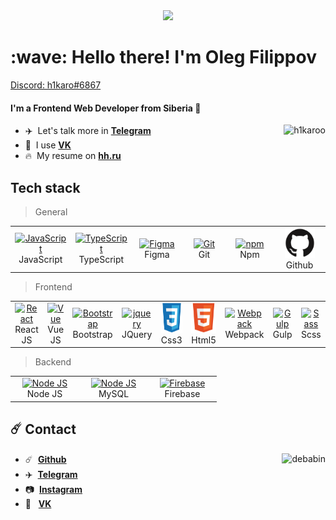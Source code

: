 <div id="header" align="center">
  <img src="https://media.giphy.com/media/k0ijJhqrUP4T2EvmJ1/giphy.gif" width="400"/>
</div>

<h1 align="left">:wave: Hello there! I'm Oleg Filippov</h1>
<div>
<a href="">Discord: h1karo#6867</a>
</div>

<h4 align="left">I'm a Frontend Web Developer from Siberia 🧊</h4>

<a href="#h1karoo-title">
  <img src="https://github-readme-stats.vercel.app/api?username=h1karoo&show_icons=true&theme=react&count_private=true&include_all_commits=true" alt="h1karoo" align="right" />
</a>

- :airplane: &nbsp;Let's talk more in **[Telegram](https://t.me/privetdanet)**
- :speech_balloon: &nbsp;I use  **[VK](https://vk.com/privetdanet)**
- :fire: &nbsp;My resume on **[hh.ru](https://disk.yandex.ru/edit/disk/disk%2F%D0%A4%D0%B8%D0%BB%D0%B8%D0%BF%D0%BF%D0%BE%D0%B2%20%D0%9E%D0%BB%D0%B5%D0%B3%20%D0%98%D0%B2%D0%B0%D0%BD%D0%BE%D0%B2%D0%B8%D1%87%20(2).docx)**

<h2 align="left" id="h1karoo-stack">Tech stack</h2>

>  General
 
<table width='100%'>
  <tr>
    <td align="center" width="96">
      <a href="#h1karoo-stack">
        <img src="https://upload.wikimedia.org/wikipedia/commons/thumb/9/99/Unofficial_JavaScript_logo_2.svg/1024px-Unofficial_JavaScript_logo_2.svg.png" width="48" height="48" alt="JavaScript" />
      </a>
      <br>JavaScript
    </td>
    <td align="center" width="96">
      <a href="#h1karoo-stack">
        <img src="https://upload.wikimedia.org/wikipedia/commons/thumb/4/4c/Typescript_logo_2020.svg/1200px-Typescript_logo_2020.svg.png" width="48" height="48" alt="TypeScript"         />
      </a>
      <br>TypeScript
    </td>
    <td align="center" width="96">
      <a href="#h1karoo-stack" >
        <img src="https://upload.wikimedia.org/wikipedia/commons/3/33/Figma-logo.svg" width="45" height="45" alt="Figma" />
      </a>
      <br>Figma
    </td>
    <td align="center" width="96">
      <a href="#h1karoo-stack" >
        <img src="https://upload.wikimedia.org/wikipedia/commons/thumb/3/3f/Git_icon.svg/1200px-Git_icon.svg.png" width="48" height="48" alt="Git" />
      </a>
      <br>Git
    </td>
    </td>
    <td align="center" width="96"> 
      <a href="#h1karoo-stack" >
        <img src="https://brandeps.com/icon-download/N/Npm-icon-vector-05.svg" width="48" height="48" alt="npm" />
      </a>
      <br>Npm
    </td>
     <td align="center" width="96"> 
      <a href="#h1karoo-stack" >
        <img src="https://github.com/devicons/devicon/blob/master/icons/github/github-original.svg" width="48" height="48" alt="github" />
      </a>
      <br>Github
    </td>
    </td>
  </tr> 
</table>

>  Frontend
 
<table width='100%'>
  <tr>
    <td align="center" width="96">
      <a href="#h1karoo-stack">
        <img src="https://brandlogos.net/wp-content/uploads/2020/09/react-logo.png" width="48" height="48" alt="React" />
      </a>
      <br>React JS
      </td>
      <td align="center" width="96">
      <a href="#h1karoo-stack">
        <img src="https://upload.wikimedia.org/wikipedia/commons/thumb/9/95/Vue.js_Logo_2.svg/640px-Vue.js_Logo_2.svg.png" width="48" height="48" alt="Vue" />
      </a>
      <br>Vue JS
      </td>
   <td align="center" width="96">
      <a href="#h1karoo-stack">
        <img src="https://cdn.worldvectorlogo.com/logos/bootstrap-4.svg" width="48" height="48" alt="Bootstrap" />
      </a>
      <br>Bootstrap
    </td>
       <td align="center" width="96">
      <a href="#h1karoo-stack">
        <img src="https://www.joykal.com/wp-content/uploads/2019/09/jquery.png" width="48" height="48" alt="jquery" />
      </a>
      <br>JQuery
    </td>
     <td align="center" width="96"> 
      <a href="#h1karoo-stack" >
        <img src="https://github.com/devicons/devicon/blob/master/icons/css3/css3-original.svg" width="48" height="48" alt="css3" />
      </a>
      <br>Css3
    </td>
    <td align="center" width="96">
      <a href="#h1karoo-stack">
        <img src="https://github.com/devicons/devicon/blob/master/icons/html5/html5-original.svg" width="48" height="48" alt="Html5" />
      </a>
      <br>Html5
    </td>
    <td align="center" width="96"> 
      <a href="#h1karoo-stack" >
        <img src="https://brandeps.com/icon-download/W/Webpack-icon-vector-02.svg" width="48" height="48" alt="Webpack" />
      </a>
      <br>Webpack
    </td>
        <td align="center" width="96"> 
      <a href="#h1karoo-stack" >
        <img src="https://raw.githubusercontent.com/gulpjs/artwork/master/gulp-2x.png" width="48" height="48" alt="Gulp" />
      </a>
      <br>Gulp
    </td>
    <td align="center" width="96">
      <a href="#h1karoo-stack">
        <img src="https://brandeps.com/icon-download/S/Sass-icon-vector-04.svg" width="48" height="48" alt="Sass" />
      </a>
      <br>Sсss
    </td>
  </tr> 
</table>

>  Backend
 
<table width='100%'>
  <tr>
    <td align="center" width="96"> 
      <a href="#h1karoo-stack" >
        <img src="https://brandeps.com/icon-download/N/Nodejs-icon-vector-02.svg" width="48" height="48" alt="Node JS" />
      </a>
      <br>Node JS
    </td>
        <td align="center" width="96"> 
      <a href="#h1karoo-stack" >
        <img src="https://upload.wikimedia.org/wikipedia/commons/thumb/0/0a/MySQL_textlogo.svg/640px-MySQL_textlogo.svg.png" width="48" height="48" alt="Node JS" />
      </a>
      <br>MySQL
    </td>
     <td align="center" width="96"> 
      <a href="#h1karoo-stack" >
        <img src="https://brandeps.com/logo-download/F/Firebase-logo-vector-02.svg" width="48" height="48" alt="Firebase" />
      </a>
      <br>Firebase
    </td>
  </tr> 
</table>

## :comet: Contact
<a href="#h1karoo-title">
  <img align="right" src="https://github-readme-stats.vercel.app/api/top-langs?username=h1karo&show_icons=true&locale=en&layout=compact&theme=react" alt="debabin" />
</a>

- :comet: &nbsp;**[Github](https://github.com/h1karoo)**
- :airplane: &nbsp;**[Telegram](https://t.me/privetdanet)**
- :camera: &nbsp;**[Instagram](https://www.instagram.com/privetdanett/)**
- :speech_balloon: &nbsp; **[VK](https://vk.com/privetdanet)**

<br>
